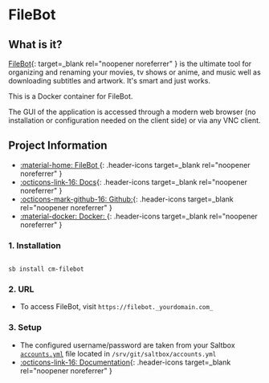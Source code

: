 # FileBot

## What is it?

[FileBot](http://www.filebot.net/){: target=_blank rel="noopener noreferrer" } is the ultimate tool for organizing and renaming your movies, tv shows or anime, and music well as downloading subtitles and artwork. It's smart and just works.

This is a Docker container for FileBot.

The GUI of the application is accessed through a modern web browser (no installation or configuration needed on the client side) or via any VNC client.

## Project Information

- [:material-home: FileBot ](http://www.filebot.net/){: .header-icons target=_blank rel="noopener noreferrer" }
- [:octicons-link-16: Docs](https://www.filebot.net/){: .header-icons target=_blank rel="noopener noreferrer" }
- [:octicons-mark-github-16: Github:](https://github.com/jlesage/docker-filebot){: .header-icons target=_blank rel="noopener noreferrer" }
- [:material-docker: Docker: ](https://hub.docker.com/r/jlesage/filebot){: .header-icons target=_blank rel="noopener noreferrer" }

### 1. Installation

``` shell

sb install cm-filebot

```

### 2. URL

- To access FileBot, visit `https://filebot._yourdomain.com_`

### 3. Setup

- The configured username/password are taken from your Saltbox [`accounts.yml`](../../../saltbox/install/install/#configuration) file located in `/srv/git/saltbox/accounts.yml`
- [:octicons-link-16: Documentation](https://www.filebot.net/){: .header-icons target=_blank rel="noopener noreferrer" }
